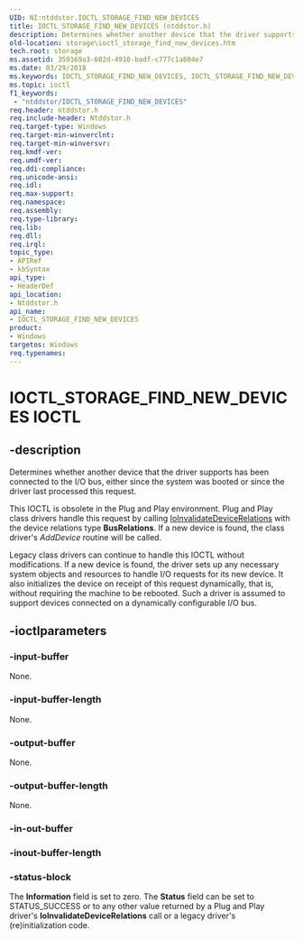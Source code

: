 ```yaml
---
UID: NI:ntddstor.IOCTL_STORAGE_FIND_NEW_DEVICES
title: IOCTL_STORAGE_FIND_NEW_DEVICES (ntddstor.h)
description: Determines whether another device that the driver supports has been connected to the I/O bus, either since the system was booted or since the driver last processed this request.
old-location: storage\ioctl_storage_find_new_devices.htm
tech.root: storage
ms.assetid: 359169a3-602d-4910-badf-c777c1a804e7
ms.date: 03/29/2018
ms.keywords: IOCTL_STORAGE_FIND_NEW_DEVICES, IOCTL_STORAGE_FIND_NEW_DEVICES control, IOCTL_STORAGE_FIND_NEW_DEVICES control code [Storage Devices], k307_2bd9c727-e25a-4c21-9173-af7bc2c830c6.xml, ntddstor/IOCTL_STORAGE_FIND_NEW_DEVICES, storage.ioctl_storage_find_new_devices
ms.topic: ioctl
f1_keywords:
 - "ntddstor/IOCTL_STORAGE_FIND_NEW_DEVICES"
req.header: ntddstor.h
req.include-header: Ntddstor.h
req.target-type: Windows
req.target-min-winverclnt: 
req.target-min-winversvr: 
req.kmdf-ver: 
req.umdf-ver: 
req.ddi-compliance: 
req.unicode-ansi: 
req.idl: 
req.max-support: 
req.namespace: 
req.assembly: 
req.type-library: 
req.lib: 
req.dll: 
req.irql: 
topic_type:
- APIRef
- kbSyntax
api_type:
- HeaderDef
api_location:
- Ntddstor.h
api_name:
- IOCTL_STORAGE_FIND_NEW_DEVICES
product:
- Windows
targetos: Windows
req.typenames: 
---
```


# IOCTL_STORAGE_FIND_NEW_DEVICES IOCTL


## -description



Determines whether another device that the driver supports has been connected to the I/O bus, either since the system was booted or since the driver last processed this request. 

This IOCTL is obsolete in the Plug and Play environment. Plug and Play class drivers handle this request by calling <a href="https://docs.microsoft.com/windows-hardware/drivers/ddi/wdm/nf-wdm-ioinvalidatedevicerelations">IoInvalidateDeviceRelations</a> with the device relations type <b>BusRelations</b>. If a new device is found, the class driver's <i>AddDevice</i> routine will be called. 

Legacy class drivers can continue to handle this IOCTL without modifications. If a new device is found, the driver sets up any necessary system objects and resources to handle I/O requests for its new device. It also initializes the device on receipt of this request dynamically, that is, without requiring the machine to be rebooted. Such a driver is assumed to support devices connected on a dynamically configurable I/O bus.




## -ioctlparameters




### -input-buffer

None.


### -input-buffer-length

None.


### -output-buffer

None.


### -output-buffer-length

None.


### -in-out-buffer








### -inout-buffer-length








### -status-block

The <b>Information</b> field is set to zero. The <b>Status</b> field can be set to STATUS_SUCCESS or to any other value returned by a Plug and Play driver's <b>IoInvalidateDeviceRelations</b> call or a legacy driver's (re)initialization code.


